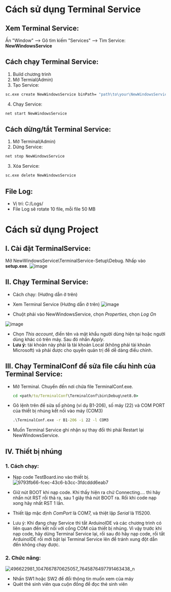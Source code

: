 # Cách sử dụng Terminal Service
  ## Xem Terminal Service:
  Ấn "Window" --> Gõ tìm kiếm "Services" --> Tìm Service: **NewWindowsService**

  ## Cách chạy Terminal Service:
  1. Build chương trình
  2. Mở Termial(Admin)
  3. Tạo Service: 
  ```cmd
  sc.exe create NewWindowsService binPath= "path\to\your\NewWindowsService\NewWindowsService\bin\Debug\NewWindowsService.exe"
  ```
  4. Chạy Service:
  ```cmd
  net start NewWindowsService
  ```
  
  ## Cách dừng/tắt Terminal Service:
  1. Mở Terminal(Admin)
  2. Dừng Service:
  ```cmd
  net stop NewWindowsService
  ```
  3. Xóa Service:
  ```cmd
  sc.exe delete NewWindowsService
  ```
  
  ## File Log:
  - Vị trí: C:/Logs/
  - File Log sẽ rotate 10 file, mỗi file 50 MB

# Cách sử dụng Project
  ## I. Cài đặt TerminalService:
  Mở NewWindowsService\TerminalService-Setup\Debug. Nhấp vào **setup.exe**.
  ![image](https://github.com/user-attachments/assets/de210a4a-c9af-4fd5-b535-2ad3c6654c92)

  ## II. Chạy Terminal Service:

  - Cách chạy: (Hướng dẫn ở trên)
  - Xem Terminal Service (Hướng dẫn ở trên)
  ![image](https://github.com/user-attachments/assets/e667bfbe-b00b-475b-93c0-26e399a3a5ab)

  - Chuột phải vào NewWindowsService, chọn *Properties*, chọn *Log On*
  
  ![image](https://github.com/user-attachments/assets/1e8810b9-5b70-4934-be47-140e21de6626)

  - Chọn *This account*, điền tên và mật khẩu người dùng hiện tại hoặc người dùng khác có trên máy. Sau đó nhấn *Apply*.
  - **Lưu ý:** tài khoản này phải là tài khoản Local (không phải tài khoản Microsoft) và phải được cho quyền quản trị để dễ dàng điều chỉnh.

  ## III. Chạy TerminalConf để sửa file cấu hình của Terminal Service:

  - Mở Terminal. Chuyển đến nơi chứa file TerminalConf.exe.
    ```cmd
    cd <path/to/TerminalConf\TerminalConf\bin\Debug\net8.0>
    ```
  - Gõ lệnh trên để sửa số phòng (ví dụ B1-206), số máy (22) và COM PORT của thiết bị nhúng kết nối vào máy (COM3)
    ```cmd
    .\TerminalConf.exe -r B1-206 -i 22 -l COM3
    ```
  - Muốn Terminal Service ghi nhận sự thay đổi thì phải Restart lại NewWindowsService.

  ## IV. Thiết bị nhúng
  ### 1. Cách chạy:
  - Nạp code TestBoard.ino vào thiết bị.
    ![9793fb66-fcec-43c6-b3cc-3fdcddd6eab7](https://github.com/user-attachments/assets/f2c17277-f469-4076-893b-7270438d8db7)

  - Giữ nút BOOT khi nạp code. Khi thấy hiện ra chứ Connecting.... thì hãy nhấn nút RST rồi thả ra, sau 1 giây thả nút BOOT ra. Rồi khi code nạp xong hãy nhất RST 1 lần. 
  - Thiết lập mặc định *ComPort* là COM7, và thiệt lập *Serial* là 115200.
  - Lưu ý: Khi đang chạy Service thì tắt ArduinoIDE và các chương trình có liên quan đến kết nối với cổng COM của thiết bị nhúng. Vì vậy trước khi nạp code, hãy dừng Terminal Service lại, rồi sau đó hãy nạp code, rồi tắt ArduinoIDE rồi mới bật lại Terminal Service lên để tránh xung đột dẫn đến không chạy được.

  ### 2. Chức năng:
  ![496622981_1047667870625057_7645876497791463438_n](https://github.com/user-attachments/assets/4626955d-183e-4614-9bee-8712fc690eb4)
  - Nhấn SW1 hoặc SW2 để đổi thông tin muốn xem của máy
  - Quét thẻ sinh viên qua cuộn đồng để đọc thẻ sinh viên


  
     
